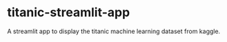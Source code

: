 # titanic-streamlit-app
A streamlit app to display the titanic machine learning dataset from kaggle. 
